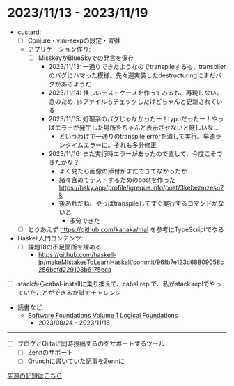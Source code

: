 # 2023/11/13 - 2023/11/19

- custard:
    - [ ] Conjure・vim-sexpの設定・習得
    - アプリケーション作り:
        - [ ] MisskeyかBlueSkyでの発言を保存
            - 2023/11/13: 一通りできたようなのでtranspileするも、transpilerのバグにハマった模様。先々週実装したdestructuringにまだバグがあるようだ
            - 2023/11/14: 怪しいテストケースを作ってみるも、再現しない。念のため`.js`ファイルもチェックしたけどちゃんと更新されている
            - 2023/11/15: 処理系のバグじゃなかったー！typoだったー！やっぱエラーが発生した場所をちゃんと表示させないと厳しいな...
                - というわけで一通りのtranspile errorを潰して実行。早速ランタイムエラーに。それも多分修正
            - 2023/11/16: また実行時エラーがあったので直して、今度こそできたかな？
                - よく見たら画像の添付がまだできてなかったか
                - 諸々含めてテストするためのpostを作った <https://bsky.app/profile/igreque.info/post/3kebezmzesu2k>
                - 後あれだね、やっぱtranspileしてすぐ実行するコマンドがないと
                    - 多分できた
    - [ ] とりあえず <https://github.com/kanaka/mal> を参考にTypeScriptでやる
- Haskell入門コンテンツ:
    - [ ] 課題18の不足箇所を埋める
        - <https://github.com/haskell-jp/makeMistakesToLearnHaskell/commit/96fb7e123c68809058c256befd229103b6175eca>
- [ ] stackからcabal-installに乗り換えて、cabal replで、私がstack replでやっていたことができるか試すチャレンジ
- 読書など:
    - [Software Foundations Volume 1 Logical Foundations](https://softwarefoundations.cis.upenn.edu/lf-current/index.html)
        - 2023/08/24 - 2023/11/16

------

- [ ] ブログとQiitaに同時投稿するのをサポートするツール
    - [ ] Zennのサポート
    - [ ] Qrunchに書いていた記事をZennに

[先週の記録はこちら](https://github.com/igrep/daily-commits/blob/13a44d41e91f6abf1dfdc0f03e79020e26d5b829/yesterday.md)
